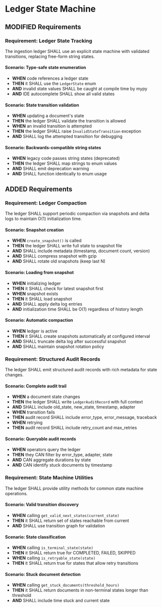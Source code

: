 # Ledger State Machine

## MODIFIED Requirements

### Requirement: Ledger State Tracking

The ingestion ledger SHALL use an explicit state machine with validated transitions, replacing free-form string states.

#### Scenario: Type-safe state enumeration

- **WHEN** code references a ledger state
- **THEN** it SHALL use the `LedgerState` enum
- **AND** invalid state values SHALL be caught at compile time by mypy
- **AND** IDE autocomplete SHALL show all valid states

#### Scenario: State transition validation

- **WHEN** updating a document's state
- **THEN** the ledger SHALL validate the transition is allowed
- **WHEN** an invalid transition is attempted
- **THEN** the ledger SHALL raise `InvalidStateTransition` exception
- **AND** SHALL log the attempted transition for debugging

#### Scenario: Backwards-compatible string states

- **WHEN** legacy code passes string states (deprecated)
- **THEN** the ledger SHALL map strings to enum values
- **AND** SHALL emit deprecation warning
- **AND** SHALL function identically to enum usage

## ADDED Requirements

### Requirement: Ledger Compaction

The ledger SHALL support periodic compaction via snapshots and delta logs to maintain O(1) initialization time.

#### Scenario: Snapshot creation

- **WHEN** `create_snapshot()` is called
- **THEN** the ledger SHALL write full state to snapshot file
- **AND** SHALL include metadata (timestamp, document count, version)
- **AND** SHALL compress snapshot with gzip
- **AND** SHALL rotate old snapshots (keep last N)

#### Scenario: Loading from snapshot

- **WHEN** initializing ledger
- **THEN** it SHALL check for latest snapshot first
- **WHEN** snapshot exists
- **THEN** it SHALL load snapshot
- **AND** SHALL apply delta log entries
- **AND** initialization time SHALL be O(1) regardless of history length

#### Scenario: Automatic compaction

- **WHEN** ledger is active
- **THEN** it SHALL create snapshots automatically at configured interval
- **AND** SHALL truncate delta log after successful snapshot
- **AND** SHALL maintain snapshot rotation policy

### Requirement: Structured Audit Records

The ledger SHALL emit structured audit records with rich metadata for state changes.

#### Scenario: Complete audit trail

- **WHEN** a document state changes
- **THEN** the ledger SHALL write `LedgerAuditRecord` with full context
- **AND** SHALL include old_state, new_state, timestamp, adapter
- **WHEN** transition fails
- **THEN** audit record SHALL include error_type, error_message, traceback
- **WHEN** retrying
- **THEN** audit record SHALL include retry_count and max_retries

#### Scenario: Queryable audit records

- **WHEN** operators query the ledger
- **THEN** they CAN filter by error_type, adapter, state
- **AND** CAN aggregate durations by state
- **AND** CAN identify stuck documents by timestamp

### Requirement: State Machine Utilities

The ledger SHALL provide utility methods for common state machine operations.

#### Scenario: Valid transition discovery

- **WHEN** calling `get_valid_next_states(current_state)`
- **THEN** it SHALL return set of states reachable from current
- **AND** SHALL use transition graph for validation

#### Scenario: State classification

- **WHEN** calling `is_terminal_state(state)`
- **THEN** it SHALL return true for COMPLETED, FAILED, SKIPPED
- **WHEN** calling `is_retryable_state(state)`
- **THEN** it SHALL return true for states that allow retry transitions

#### Scenario: Stuck document detection

- **WHEN** calling `get_stuck_documents(threshold_hours)`
- **THEN** it SHALL return documents in non-terminal states longer than threshold
- **AND** SHALL include time stuck and current state
